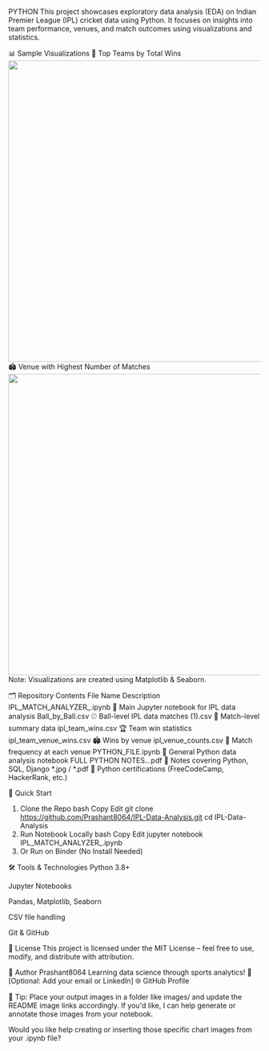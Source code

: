 
PYTHON
This project showcases exploratory data analysis (EDA) on Indian Premier League (IPL) cricket data using Python. It focuses on insights into team performance, venues, and match outcomes using visualizations and statistics.

📊 Sample Visualizations
🧠 Top Teams by Total Wins
<img src="images/team_wins_barplot.png" width="600">
🏟️ Venue with Highest Number of Matches
<img src="images/venue_counts_chart.png" width="600">
Note: Visualizations are created using Matplotlib & Seaborn.

🗂️ Repository Contents
File Name	Description
IPL_MATCH_ANALYZER_.ipynb	📓 Main Jupyter notebook for IPL data analysis
Ball_by_Ball.csv	⚾ Ball-level IPL data
matches (1).csv	🧾 Match-level summary data
ipl_team_wins.csv	🏆 Team win statistics
ipl_team_venue_wins.csv	🏟️ Wins by venue
ipl_venue_counts.csv	📍 Match frequency at each venue
PYTHON_FILE.ipynb	🐍 General Python data analysis notebook
FULL PYTHON NOTES...pdf	📘 Notes covering Python, SQL, Django
*.jpg / *.pdf	🏅 Python certifications (FreeCodeCamp, HackerRank, etc.)

🚀 Quick Start
1. Clone the Repo
bash
Copy
Edit
git clone https://github.com/Prashant8064/IPL-Data-Analysis.git
cd IPL-Data-Analysis
2. Run Notebook Locally
bash
Copy
Edit
jupyter notebook IPL_MATCH_ANALYZER_.ipynb
3. Or Run on Binder (No Install Needed)

🛠 Tools & Technologies
Python 3.8+

Jupyter Notebooks

Pandas, Matplotlib, Seaborn

CSV file handling

Git & GitHub

📜 License
This project is licensed under the MIT License – feel free to use, modify, and distribute with attribution.

🙋 Author
Prashant8064
Learning data science through sports analytics!
📧 [Optional: Add your email or LinkedIn]
🌐 GitHub Profile

📌 Tip:
Place your output images in a folder like images/ and update the README image links accordingly. If you'd like, I can help generate or annotate those images from your notebook.

Would you like help creating or inserting those specific chart images from your .ipynb file?

